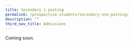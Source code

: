 ```yaml
---
title: Secondary 1 posting
permalink: /prospective-students/secondary-one-posting/
description: ""
third_nav_title: Admissions
---
```

Coming soon.